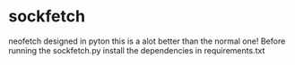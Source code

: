 # sockfetch
neofetch designed in pyton
this is a alot better than the normal one!
Before running the sockfetch.py install the dependencies in requirements.txt

